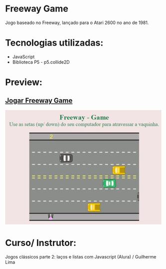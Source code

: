   # Freeway Game
  Jogo baseado no Freeway, lançado para o Atari 2600 no ano de 1981.
  
  # Tecnologias utilizadas:
  * JavaScript
  * Biblioteca P5 - p5.collide2D
  
  # Preview:
  ## [Jogar Freeway Game](https://freeway-game.netlify.app/)


  
  ![Freeway Game](https://github.com/lucianakyoko/Freeway-game/blob/main/.github/freeway.JPG)

  # Curso/ Instrutor:
  Jogos clássicos parte 2: laços e listas com Javascript (Alura) / Guilherme Lima
  

